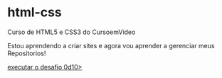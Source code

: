 # html-css
 Curso de HTML5 e CSS3 do CursoemVideo

Estou aprendendo a criar sites e agora vou aprender a gerenciar meus Repositorios!

<a href="https://marcusvn06.github.io/html-css/desafios/d010/android.html">executar o desafio 0d10>